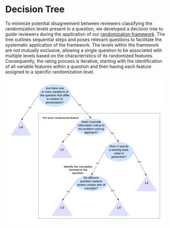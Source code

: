 # Decision Tree
To minimize potential disagreement between reviewers classifying the randomization levels present in a question, we developed a decision tree to guide reviewers during the application of our 
[randomization framework](https://github.com/open-resources/randomization_framework/blob/main/framework.md). 
The tree outlines sequential steps and poses relevant questions to facilitate the systematic application of the framework. 
The levels within the framework are not mutually exclusive, allowing a single question to be associated with multiple levels based on the characteristics of its randomized features. 
Consequently, the rating process is iterative, starting with the identification of all variable features within a question and then having each feature assigned to a specific randomization level.

![Decision tree to help reviewers identify the levels of randomization present in a question](https://github.com/open-resources/randomization_framework/blob/main/guides/decision-tree.png)
